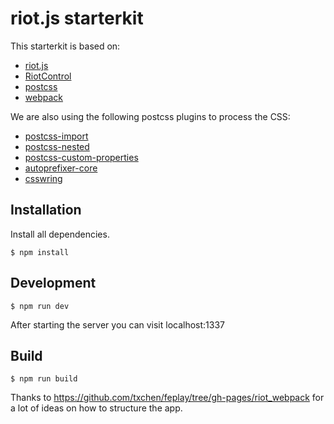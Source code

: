 # riot.js starterkit


This starterkit is based on:

* [riot.js](https://muut.com/riotjs/)
* [RiotControl](https://github.com/jimsparkman/RiotControl/)
* [postcss](https://github.com/postcss/postcss)
* [webpack](http://webpack.github.io/)

We are also using the following postcss plugins to process the CSS:

* [postcss-import](https://github.com/postcss/postcss-import)
* [postcss-nested](https://github.com/postcss/postcss-nested)
* [postcss-custom-properties](https://github.com/postcss/postcss-custom-properties)
* [autoprefixer-core](https://github.com/postcss/autoprefixer-core)
* [csswring](https://github.com/hail2u/node-csswring)


## Installation

Install all dependencies. 

```
$ npm install
```

## Development

```
$ npm run dev
```

After starting the server you can visit localhost:1337


## Build

```
$ npm run build
```



Thanks to https://github.com/txchen/feplay/tree/gh-pages/riot_webpack for a lot of ideas on how to structure the app.